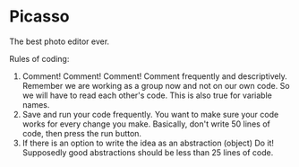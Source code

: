 # Picasso
The best photo editor ever.

Rules of coding:
1. Comment! Comment! Comment! Comment frequently and descriptively. Remember we are working as a group now and not on our own code. So we will have to read each other's code. This is also true for variable names.
2. Save and run your code frequently. You want to make sure your code works for every change you make. Basically, don't write 50 lines of code, then press the run button.
3. If there is an option to write the idea as an abstraction (object) Do it! Supposedly good abstractions should be less than 25 lines of code.
